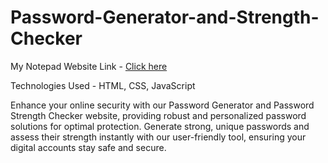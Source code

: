 <!DOCTYPE html>
<html>
<body>

<h1>Password-Generator-and-Strength-Checker</h1>

<p>
  My Notepad Website Link - <a href="https://passwordgeneratorchecker.netlify.app/">Click here</a>
</p>

<p>Technologies Used - HTML, CSS, JavaScript</p>

<p>
Enhance your online security with our Password Generator and Password Strength Checker website, providing robust and personalized password solutions for optimal protection. Generate strong, unique passwords and assess their strength instantly with our user-friendly tool, ensuring your digital accounts stay safe and secure.
</p>

</body>
</html>
